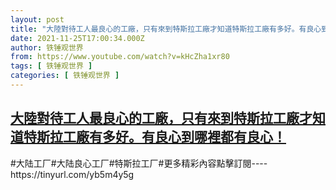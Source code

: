 ```yaml
---
layout: post
title: "大陸對待工人最良心的工廠，只有來到特斯拉工廠才知道特斯拉工廠有多好。有良心到哪裡都有良心！"
date: 2021-11-25T17:00:34.000Z
author: 铁锤观世界
from: https://www.youtube.com/watch?v=kHcZha1xr80
tags: [ 铁锤观世界 ]
categories: [ 铁锤观世界 ]
---
```

<!--1637859634000-->
[大陸對待工人最良心的工廠，只有來到特斯拉工廠才知道特斯拉工廠有多好。有良心到哪裡都有良心！](https://www.youtube.com/watch?v=kHcZha1xr80)
------

<div>
#大陆工厂#大陆良心工厂#特斯拉工厂#更多精彩內容點擊訂閱----https://tinyurl.com/yb5m4y5g
</div>
